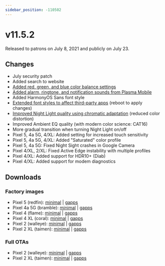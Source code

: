 ```yaml
---
sidebar_position: -110502
---
```


# v11.5.2

Released to patrons on July 8, 2021 and publicly on July 23.

## Changes

- July security patch
- Added search to website
- [Added red, green, and blue color balance settings](../discover/screenshots.mdx#customization)
- [Added alarm, ringtone, and notification sounds from Plasma Mobile](../discover/screenshots.mdx#sounds)
- Added HarmonyOS Sans font style
- [Extended font styles to affect third-party apps](../discover/screenshots.mdx#customization) (reboot to apply changes)
- [Improved Night Light quality using chromatic adaptation](../discover/screenshots.mdx#night-light-improvements) (reduced color distortion)
- Improved Ambient EQ quality (with modern color science: CAT16)
- More gradual transition when turning Night Light on/off
- Pixel 5, 4a 5G, 4/XL: Added setting for increased touch sensitivity
- Pixel 5, 4a 5G, 4/XL: Added "Saturated" color profile
- Pixel 5, 4a 5G: Fixed Night Sight crashes in Google Camera
- Pixel 4/XL, 2/XL: Fixed Active Edge instability with multiple profiles
- Pixel 4/XL: Added support for HDR10+ (Diab)
- Pixel 4/XL: Added support for modem diagnostics

## Downloads

### Factory images

- Pixel 5 (redfin): [minimal](https://github.com/ProtonAOSP/android_device_google_redbull/releases/download/v11.5.2/proton-aosp_redfin-factory_11.5.2.zip) | [gapps](https://github.com/ProtonAOSP/android_device_google_redbull/releases/download/v11.5.2/proton-aosp_redfin-factory_11.5.2-gapps.zip)
- Pixel 4a 5G (bramble): [minimal](https://github.com/ProtonAOSP/android_device_google_redbull/releases/download/v11.5.2/proton-aosp_bramble-factory_11.5.2.zip) | [gapps](https://github.com/ProtonAOSP/android_device_google_redbull/releases/download/v11.5.2/proton-aosp_bramble-factory_11.5.2-gapps.zip)
- Pixel 4 (flame): [minimal](https://github.com/ProtonAOSP/android_device_google_redbull/releases/download/v11.5.2/proton-aosp_flame-factory_11.5.2.zip) | [gapps](https://github.com/ProtonAOSP/android_device_google_redbull/releases/download/v11.5.2/proton-aosp_flame-factory_11.5.2-gapps.zip)
- Pixel 4 XL (coral): [minimal](https://github.com/ProtonAOSP/android_device_google_redbull/releases/download/v11.5.2/proton-aosp_coral-factory_11.5.2.zip) | [gapps](https://github.com/ProtonAOSP/android_device_google_redbull/releases/download/v11.5.2/proton-aosp_coral-factory_11.5.2-gapps.zip)
- Pixel 2 (walleye): [minimal](https://github.com/ProtonAOSP/android_device_google_wahoo/releases/download/v11.5.2/proton-aosp_walleye-factory_11.5.2.zip) | [gapps](https://github.com/ProtonAOSP/android_device_google_wahoo/releases/download/v11.5.2/proton-aosp_walleye-factory_11.5.2-gapps.zip)
- Pixel 2 XL (taimen): [minimal](https://github.com/ProtonAOSP/android_device_google_wahoo/releases/download/v11.5.2/proton-aosp_taimen-factory_11.5.2.zip) | [gapps](https://github.com/ProtonAOSP/android_device_google_wahoo/releases/download/v11.5.2/proton-aosp_taimen-factory_11.5.2-gapps.zip)

### Full OTAs

- Pixel 2 (walleye): [minimal](https://github.com/ProtonAOSP/android_device_google_wahoo/releases/download/v11.5.2/proton-aosp_walleye-ota_11.5.2.zip) | [gapps](https://github.com/ProtonAOSP/android_device_google_wahoo/releases/download/v11.5.2/proton-aosp_walleye-ota_11.5.2-gapps.zip)
- Pixel 2 XL (taimen): [minimal](https://github.com/ProtonAOSP/android_device_google_wahoo/releases/download/v11.5.2/proton-aosp_taimen-ota_11.5.2.zip) | [gapps](https://github.com/ProtonAOSP/android_device_google_wahoo/releases/download/v11.5.2/proton-aosp_taimen-ota_11.5.2-gapps.zip)
